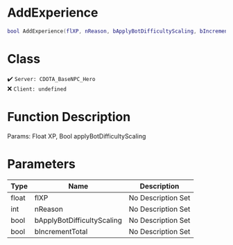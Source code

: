 # AddExperience
```lua
bool AddExperience(flXP, nReason, bApplyBotDifficultyScaling, bIncrementTotal)
```
# Class
✔️ `Server: CDOTA_BaseNPC_Hero`  
❌ `Client: undefined`  

# Function Description
Params: Float XP, Bool applyBotDifficultyScaling
# Parameters
Type|Name|Description
--|--|--
float|flXP|No Description Set
int|nReason|No Description Set
bool|bApplyBotDifficultyScaling|No Description Set
bool|bIncrementTotal|No Description Set
